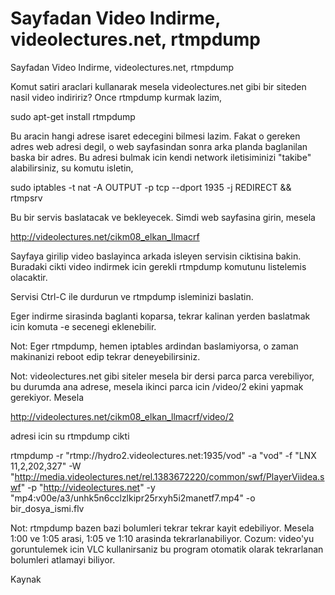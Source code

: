 # Sayfadan Video Indirme, videolectures.net, rtmpdump


Sayfadan Video Indirme, videolectures.net, rtmpdump




Komut satiri araclari kullanarak mesela videolectures.net gibi bir siteden nasil video indiririz? Once rtmpdump kurmak lazim, 

sudo apt-get install rtmpdump

Bu aracin hangi adrese isaret edecegini bilmesi lazim. Fakat o gereken adres web adresi degil, o web sayfasindan sonra arka planda baglanilan baska bir adres. Bu adresi bulmak icin kendi network iletisiminizi "takibe" alabilirsiniz, su komutu isletin,

sudo iptables -t nat -A OUTPUT -p tcp --dport 1935 -j REDIRECT && rtmpsrv

Bu bir servis baslatacak ve bekleyecek. Simdi web sayfasina girin, mesela 

http://videolectures.net/cikm08_elkan_llmacrf

Sayfaya girilip video baslayinca arkada isleyen servisin ciktisina bakin. Buradaki cikti video indirmek icin gerekli rtmpdump komutunu listelemis olacaktir.

Servisi Ctrl-C ile durdurun ve rtmpdump isleminizi baslatin. 

Eger indirme sirasinda baglanti koparsa, tekrar kalinan yerden baslatmak icin komuta -e secenegi eklenebilir.

Not: Eger rtmpdump, hemen iptables ardindan baslamiyorsa, o zaman makinanizi reboot edip tekrar deneyebilirsiniz.

Not: videolectures.net gibi siteler mesela bir dersi parca parca verebiliyor, bu durumda ana adrese, mesela ikinci parca icin /video/2 ekini yapmak gerekiyor. Mesela

http://videolectures.net/cikm08_elkan_llmacrf/video/2

adresi icin su rtmpdump cikti

rtmpdump \-r "rtmp://hydro2.videolectures.net:1935/vod" \-a "vod" \-f "LNX 11,2,202,327" \-W "http://media.videolectures.net/rel.1383672220/common/swf/PlayerViidea.swf" \-p "http://videolectures.net" \-y "mp4:v00e/a3/unhk5n6cclzlkipr25rxyh5i2manetf7.mp4" \-o bir_dosya_ismi.flv

Not: rtmpdump bazen bazi bolumleri tekrar tekrar kayit edebiliyor. Mesela 1:00 ve 1:05 arasi, 1:05 ve 1:10 arasinda tekrarlanabiliyor. Cozum: video'yu goruntulemek icin VLC kullanirsaniz bu program otomatik olarak tekrarlanan bolumleri atlamayi biliyor.

Kaynak






